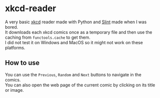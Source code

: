 # xkcd-reader
A very basic [xkcd](https://xkcd.com/) reader made with Python and [Slint](https://slint.dev/) made when I was bored.  
It downloads each xkcd comics once as a temporary file and then use the caching from `functools.cache` to get them.  
I did not test it on Windows and MacOS so it might not work on these platforms.

## How to use
You can use the `Previous`, `Random` and `Next` buttons to navigate in the comics.  
You can also open the web page of the current comic by clicking on its title or image.  